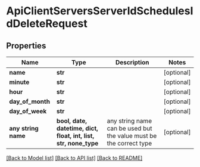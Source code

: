 # ApiClientServersServerIdSchedulesIdDeleteRequest


## Properties
Name | Type | Description | Notes
------------ | ------------- | ------------- | -------------
**name** | **str** |  | [optional] 
**minute** | **str** |  | [optional] 
**hour** | **str** |  | [optional] 
**day_of_month** | **str** |  | [optional] 
**day_of_week** | **str** |  | [optional] 
**any string name** | **bool, date, datetime, dict, float, int, list, str, none_type** | any string name can be used but the value must be the correct type | [optional]

[[Back to Model list]](../README.md#documentation-for-models) [[Back to API list]](../README.md#documentation-for-api-endpoints) [[Back to README]](../README.md)


